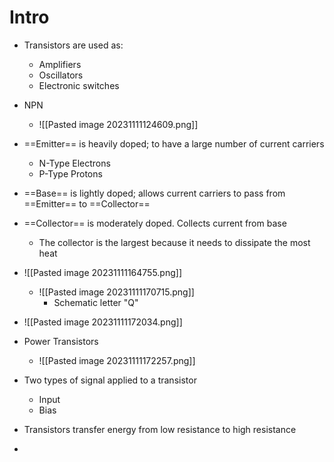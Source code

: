 # Intro

- Transistors are used as:
	- Amplifiers
	- Oscillators
	- Electronic switches
	
 - NPN
	- ![[Pasted image 20231111124609.png]] 
- ==Emitter== is heavily doped; to have a large number of current carriers
	- N-Type Electrons
	- P-Type Protons
- ==Base== is lightly doped; allows current carriers to pass from ==Emitter== to ==Collector== 
- ==Collector== is moderately doped. Collects current from base
	- The collector is the largest because it needs to dissipate the most heat
- ![[Pasted image 20231111164755.png]] 
	- ![[Pasted image 20231111170715.png]] 
		- Schematic letter "Q"
- ![[Pasted image 20231111172034.png]] 
- Power Transistors
	- ![[Pasted image 20231111172257.png]] 
- Two types of signal applied to a transistor
	- Input
	- Bias
- Transistors transfer energy from low resistance to high resistance
- 